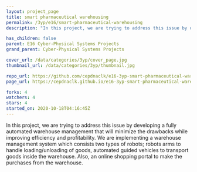 ```yaml
---
layout: project_page
title: smart pharmaceutical warehousing
permalink: /3yp/e16/smart-pharmaceutical-warehousing
description: "In this project, we are trying to address this issue by developing a fully automated warehouse management that will minimize the drawbacks while improving efficiency and profitability. We are implementing a warehouse management system which consists two types of robots; robots arms to handle loading/unloading of goods, automated guided vehicles to transport goods inside the warehouse. Also, an online shopping portal to make the purchases from the warehouse."

has_children: false
parent: E16 Cyber-Physical Systems Projects
grand_parent: Cyber-Physical Systems Projects

cover_url: /data/categories/3yp/cover_page.jpg
thumbnail_url: /data/categories/3yp/thumbnail.jpg

repo_url: https://github.com/cepdnaclk/e16-3yp-smart-pharmaceutical-warehousing
page_url: https://cepdnaclk.github.io/e16-3yp-smart-pharmaceutical-warehousing

forks: 4
watchers: 4
stars: 4
started_on: 2020-10-18T04:16:45Z
---
```

In this project, we are trying to address this issue by developing a fully automated warehouse management that will minimize the drawbacks while improving efficiency and profitability. We are implementing a warehouse management system which consists two types of robots; robots arms to handle loading/unloading of goods, automated guided vehicles to transport goods inside the warehouse. Also, an online shopping portal to make the purchases from the warehouse.

